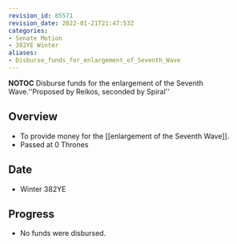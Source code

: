 ```yaml
---
revision_id: 85571
revision_date: 2022-01-21T21:47:53Z
categories:
- Senate Motion
- 382YE Winter
aliases:
- Disburse_funds_for_enlargement_of_Seventh_Wave
---
```



__NOTOC__
Disburse funds for the enlargement of the Seventh Wave.''Proposed by Reikos, seconded by Spiral''

## Overview
* To provide money for the [[enlargement of the Seventh Wave]].
* Passed at 0 Thrones

## Date
* Winter 382YE

## Progress
* No funds were disbursed.